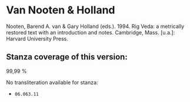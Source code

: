 # Van Nooten & Holland

Nooten, Barend A. van &amp; Gary Holland (eds.). 1994. Rig Veda: a metrically restored text with an introduction and notes. Cambridge, Mass. [u.a.]: Harvard University Press.


## Stanza coverage of this version:
99,99 %

No transliteration available for stanza:
 - `06.063.11`

